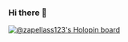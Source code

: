 ### Hi there 👋

<!--
**zapellass123/zapellass123** is a ✨ _special_ ✨ repository because its `README.md` (this file) appears on your GitHub profile.

Here are some ideas to get you started:

- 🔭 I’m currently working on ...
- 🌱 I’m currently learning ...
- 👯 I’m looking to collaborate on ...
- 🤔 I’m looking for help with ...
- 💬 Ask me about ...
- 📫 How to reach me: ...
- 😄 Pronouns: ...
- ⚡ Fun fact: ...
-->
[![@zapellass123's Holopin board](https://holopin.io/api/user/board?user=zapellass123)](https://holopin.io/@zapellass123)
